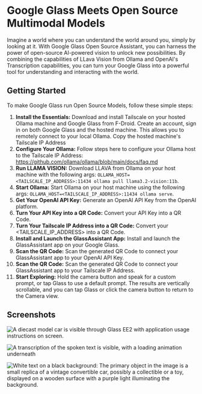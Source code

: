 # Google Glass Meets Open Source Multimodal Models

Imagine a world where you can understand the world around you, simply by looking at it. With Google Glass Open Source Assistant, you can harness the power of open-source AI-powered vision to unlock new possibilities. By combining the capabilities of LLava Vision from Ollama and OpenAI's Transcription capabilities, you can turn your Google Glass into a powerful tool for understanding and interacting with the world.


## Getting Started

To make Google Glass run Open Source Models, follow these simple steps:
1. **Install the Essentials:** Download and install Tailscale on your hosted Ollama machine and Google Glass from F-Droid. Create an account, sign in on both Google Glass and the hosted machine. This allows you to remotely connect to your local Ollama. Copy the hosted machine's Tailscale IP Address
2. **Configure Your Ollama:** Follow steps here to configure your Ollama host to the Tailscale IP Address: https://github.com/ollama/ollama/blob/main/docs/faq.md
3. **Run LLAMA VISION:** Download LLAVA from Ollama on your host machine with the following args: `OLLAMA_HOST=<TAILSCALE_IP_ADDRESS>:11434 ollama pull llama3.2-vision:11b`.
4. **Start Ollama:** Start Ollama on your host machine using the following args: `OLLAMA_HOST=<TAILSCALE_IP_ADDRESS>:11434 ollama serve`.
5. **Get Your OpenAI API Key:** Generate an OpenAI API Key from the OpenAI platform.
6. **Turn Your API Key into a QR Code:** Convert your API Key into a QR Code.
7. **Turn Your Tailscale IP Address into a QR Code:** Convert your <TAILSCALE_IP_ADDRESS> into a QR Code.
8. **Install and Launch the GlassAssistant App:** Install and launch the GlassAssistant app on your Google Glass.
9. **Scan the QR Code:** Scan the generated QR Code to connect your GlassAssistant app to your OpenAI API Key.
10. **Scan the QR Code:** Scan the generated QR Code to connect your GlassAssistant app to your Tailscale IP Address.
11. **Start Exploring:** Hold the camera button and speak for a custom prompt, or tap Glass to use a default prompt. The results are vertically scrollable, and you can tap Glass or click the camera button to return to the Camera view.




## Screenshots
![A diecast model car is visible through Glass EE2 with application usage instructions on screen.](./README/camera.png)

![A transcription of the spoken text is visible, with a loading animation underneath](./README/loading.png)

![White text on a black background: The primary object in the image is a small replica of a vintage convertible car, possibly a collectible or a toy, displayed on a wooden surface with a purple light illuminating the background.](./README/result.png)
